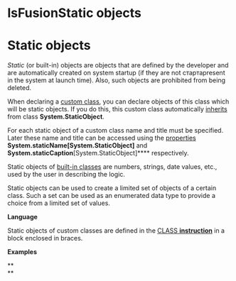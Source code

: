 # lsFusionStatic objects

# Static objects

*Static* (or built-in) objects are objects that are defined by the developer and are automatically created on system startup (if they are not стартаpresent in the system at launch time). Also, such objects are prohibited from being deleted.

When declaring a [custom class](User_classes.md), you can declare objects of this class which will be static objects. If you do this, this custom class automatically [inherits](User-classes_2228341.html#Userclasses-inheritance) from class **System.StaticObject**.

For each static object of a custom class name and title must be specified. Later these name and title can be accessed using the [properties](Properties.md) **System.staticName\[System.StaticObject\]** and **System.staticCaption**\[System.StaticObject\]**** respectively. 

Static objects of [built-in classes](Built-in_classes.md) are numbers, strings, date values, etc., used by the user in describing the logic.

Static objects can be used to create a limited set of objects of a certain class. Such a set can be used as an enumerated data type to provide a choice from a limited set of values. 

**Language**

Static objects of custom classes are defined in the [CLASS **instruction**](CLASS_instruction.md) in a block enclosed in braces.

**Examples**



**  
**
